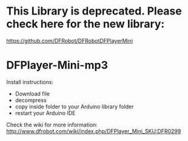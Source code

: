 # This Library is deprecated. Please check here for the new library:
https://github.com/DFRobot/DFRobotDFPlayerMini

DFPlayer-Mini-mp3
=================

Install instructions:

* Download file
* decompress
* copy inside folder to your Arduino library folder
* restart your Arduino IDE


Check the wiki for more information:
http://www.dfrobot.com/wiki/index.php/DFPlayer_Mini_SKU:DFR0299
